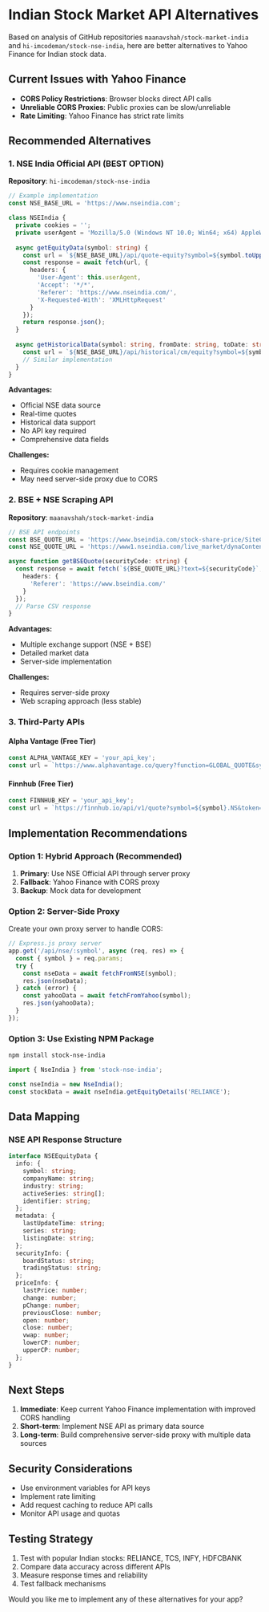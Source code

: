 # Indian Stock Market API Alternatives

Based on analysis of GitHub repositories `maanavshah/stock-market-india` and `hi-imcodeman/stock-nse-india`, here are better alternatives to Yahoo Finance for Indian stock data.

## Current Issues with Yahoo Finance
- **CORS Policy Restrictions**: Browser blocks direct API calls
- **Unreliable CORS Proxies**: Public proxies can be slow/unreliable
- **Rate Limiting**: Yahoo Finance has strict rate limits

## Recommended Alternatives

### 1. NSE India Official API (BEST OPTION)
**Repository**: `hi-imcodeman/stock-nse-india`

```typescript
// Example implementation
const NSE_BASE_URL = 'https://www.nseindia.com';

class NSEIndia {
  private cookies = '';
  private userAgent = 'Mozilla/5.0 (Windows NT 10.0; Win64; x64) AppleWebKit/537.36';
  
  async getEquityData(symbol: string) {
    const url = `${NSE_BASE_URL}/api/quote-equity?symbol=${symbol.toUpperCase()}`;
    const response = await fetch(url, {
      headers: {
        'User-Agent': this.userAgent,
        'Accept': '*/*',
        'Referer': 'https://www.nseindia.com/',
        'X-Requested-With': 'XMLHttpRequest'
      }
    });
    return response.json();
  }
  
  async getHistoricalData(symbol: string, fromDate: string, toDate: string) {
    const url = `${NSE_BASE_URL}/api/historical/cm/equity?symbol=${symbol}&from=${fromDate}&to=${toDate}`;
    // Similar implementation
  }
}
```

**Advantages:**
- Official NSE data source
- Real-time quotes
- Historical data support
- No API key required
- Comprehensive data fields

**Challenges:**
- Requires cookie management
- May need server-side proxy due to CORS

### 2. BSE + NSE Scraping API
**Repository**: `maanavshah/stock-market-india`

```typescript
// BSE API endpoints
const BSE_QUOTE_URL = 'https://www.bseindia.com/stock-share-price/SiteCache/EQHeaderData.aspx';
const NSE_QUOTE_URL = 'https://www1.nseindia.com/live_market/dynaContent/live_watch/get_quote/GetQuote.jsp';

async function getBSEQuote(securityCode: string) {
  const response = await fetch(`${BSE_QUOTE_URL}?text=${securityCode}`, {
    headers: {
      'Referer': 'https://www.bseindia.com/'
    }
  });
  // Parse CSV response
}
```

**Advantages:**
- Multiple exchange support (NSE + BSE)
- Detailed market data
- Server-side implementation

**Challenges:**
- Requires server-side proxy
- Web scraping approach (less stable)

### 3. Third-Party APIs

#### Alpha Vantage (Free Tier)
```typescript
const ALPHA_VANTAGE_KEY = 'your_api_key';
const url = `https://www.alphavantage.co/query?function=GLOBAL_QUOTE&symbol=${symbol}.NS&apikey=${ALPHA_VANTAGE_KEY}`;
```

#### Finnhub (Free Tier)
```typescript
const FINNHUB_KEY = 'your_api_key';
const url = `https://finnhub.io/api/v1/quote?symbol=${symbol}.NS&token=${FINNHUB_KEY}`;
```

## Implementation Recommendations

### Option 1: Hybrid Approach (Recommended)
1. **Primary**: Use NSE Official API through server proxy
2. **Fallback**: Yahoo Finance with CORS proxy
3. **Backup**: Mock data for development

### Option 2: Server-Side Proxy
Create your own proxy server to handle CORS:

```javascript
// Express.js proxy server
app.get('/api/nse/:symbol', async (req, res) => {
  const { symbol } = req.params;
  try {
    const nseData = await fetchFromNSE(symbol);
    res.json(nseData);
  } catch (error) {
    const yahooData = await fetchFromYahoo(symbol);
    res.json(yahooData);
  }
});
```

### Option 3: Use Existing NPM Package
```bash
npm install stock-nse-india
```

```typescript
import { NseIndia } from 'stock-nse-india';

const nseIndia = new NseIndia();
const stockData = await nseIndia.getEquityDetails('RELIANCE');
```

## Data Mapping

### NSE API Response Structure
```typescript
interface NSEEquityData {
  info: {
    symbol: string;
    companyName: string;
    industry: string;
    activeSeries: string[];
    identifier: string;
  };
  metadata: {
    lastUpdateTime: string;
    series: string;
    listingDate: string;
  };
  securityInfo: {
    boardStatus: string;
    tradingStatus: string;
  };
  priceInfo: {
    lastPrice: number;
    change: number;
    pChange: number;
    previousClose: number;
    open: number;
    close: number;
    vwap: number;
    lowerCP: number;
    upperCP: number;
  };
}
```

## Next Steps

1. **Immediate**: Keep current Yahoo Finance implementation with improved CORS handling
2. **Short-term**: Implement NSE API as primary data source
3. **Long-term**: Build comprehensive server-side proxy with multiple data sources

## Security Considerations

- Use environment variables for API keys
- Implement rate limiting
- Add request caching to reduce API calls
- Monitor API usage and quotas

## Testing Strategy

1. Test with popular Indian stocks: RELIANCE, TCS, INFY, HDFCBANK
2. Compare data accuracy across different APIs
3. Measure response times and reliability
4. Test fallback mechanisms

Would you like me to implement any of these alternatives for your app?